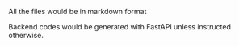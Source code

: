 All the files would be in markdown format

Backend codes would be generated with FastAPI unless instructed otherwise.
